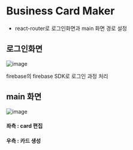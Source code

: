 # Business Card Maker
- react-router로 로그인화면과 main 화면 경로 설정

## 로그인화면
![image](https://user-images.githubusercontent.com/29043322/114352718-26ef6900-9ba7-11eb-91c7-03cf09d34e93.png)

firebase의 firebase SDK로 로그인 과정 처리

## main 화면
![image](https://user-images.githubusercontent.com/29043322/114346493-872ddd00-9b9e-11eb-9b52-6d02554b21a1.png)
#### 좌측 : card 편집
#### 우측 : 카드 생성
